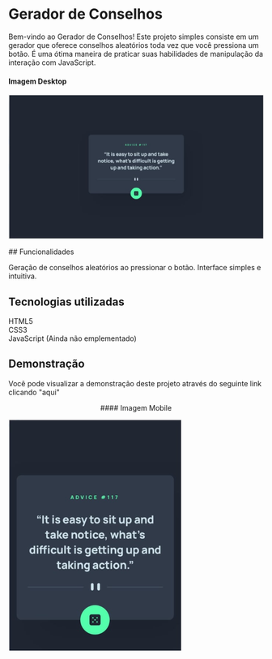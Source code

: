 # Gerador de Conselhos

Bem-vindo ao Gerador de Conselhos! Este projeto simples consiste em um gerador que oferece conselhos aleatórios toda vez que você pressiona um botão. É uma ótima maneira de praticar suas habilidades de manipulação da interação com JavaScript.

#### Imagem Desktop
<p align="center">
<img src="design/desktop.png" alt="Design Desktop">
</p>
## Funcionalidades

Geração de conselhos aleatórios ao pressionar o botão.
Interface simples e intuitiva.

## Tecnologias utilizadas
HTML5<br>
CSS3<br>
JavaScript (Ainda não emplementado)

## Demonstração

Você pode visualizar a demonstração deste projeto através do seguinte link clicando "aqui"
<p align="center">
#### Imagem Mobile
</p>
<img src="design/mobile.png" alt="Design Mobile">
